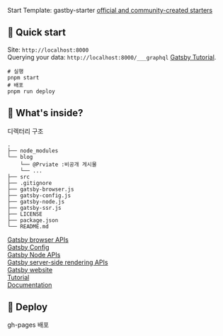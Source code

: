 Start Template: gastby-starter [official and community-created starters](https://www.gatsbyjs.com/docs/gatsby-starters/)

## 🚀 Quick start

Site: `http://localhost:8000`  
Querying your data: `http://localhost:8000/___graphql` [Gatsby Tutorial](https://www.gatsbyjs.com/docs/tutorial/getting-started/part-4/#use-graphiql-to-explore-the-data-layer-and-write-graphql-queries).

```shell
# 실행
pnpm start
# 배포
pnpm run deploy
```

## 🧐 What's inside?

디렉터리 구조

    .
    ├── node_modules
    └── blog
        └── @Prviate :비공개 게시물
        └── ...
    ├── src
    ├── .gitignore
    ├── gatsby-browser.js
    ├── gatsby-config.js
    ├── gatsby-node.js
    ├── gatsby-ssr.js
    ├── LICENSE
    ├── package.json
    └── README.md

[Gatsby browser APIs](https://www.gatsbyjs.com/docs/reference/config-files/gatsby-browser/)  
[Gatsby Config](https://www.gatsbyjs.com/docs/reference/config-files/gatsby-config/)  
[Gatsby Node APIs](https://www.gatsbyjs.com/docs/reference/config-files/gatsby-node/)  
[Gatsby server-side rendering APIs](https://www.gatsbyjs.com/docs/reference/config-files/gatsby-ssr/)  
[Gatsby website](https://www.gatsbyjs.com/)  
[Tutorial](https://www.gatsbyjs.com/docs/tutorial/getting-started/)  
[Documentation](https://www.gatsbyjs.com/docs/)

## 💫 Deploy

gh-pages 배포
